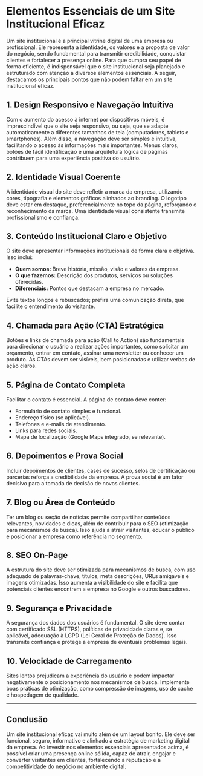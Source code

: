 
# Elementos Essenciais de um Site Institucional Eficaz

Um site institucional é a principal vitrine digital de uma empresa ou profissional. Ele representa a identidade, os valores e a proposta de valor do negócio, sendo fundamental para transmitir credibilidade, conquistar clientes e fortalecer a presença online. Para que cumpra seu papel de forma eficiente, é indispensável que o site institucional seja planejado e estruturado com atenção a diversos elementos essenciais. A seguir, destacamos os principais pontos que não podem faltar em um site institucional eficaz.

## 1. **Design Responsivo e Navegação Intuitiva**

Com o aumento do acesso à internet por dispositivos móveis, é imprescindível que o site seja responsivo, ou seja, que se adapte automaticamente a diferentes tamanhos de tela (computadores, tablets e smartphones). Além disso, a navegação deve ser simples e intuitiva, facilitando o acesso às informações mais importantes. Menus claros, botões de fácil identificação e uma arquitetura lógica de páginas contribuem para uma experiência positiva do usuário.

## 2. **Identidade Visual Coerente**

A identidade visual do site deve refletir a marca da empresa, utilizando cores, tipografia e elementos gráficos alinhados ao branding. O logotipo deve estar em destaque, preferencialmente no topo da página, reforçando o reconhecimento da marca. Uma identidade visual consistente transmite profissionalismo e confiança.

## 3. **Conteúdo Institucional Claro e Objetivo**

O site deve apresentar informações institucionais de forma clara e objetiva. Isso inclui:

- **Quem somos:** Breve história, missão, visão e valores da empresa.
- **O que fazemos:** Descrição dos produtos, serviços ou soluções oferecidas.
- **Diferenciais:** Pontos que destacam a empresa no mercado.

Evite textos longos e rebuscados; prefira uma comunicação direta, que facilite o entendimento do visitante.

## 4. **Chamada para Ação (CTA) Estratégica**

Botões e links de chamada para ação (Call to Action) são fundamentais para direcionar o usuário a realizar ações importantes, como solicitar um orçamento, entrar em contato, assinar uma newsletter ou conhecer um produto. As CTAs devem ser visíveis, bem posicionadas e utilizar verbos de ação claros.

## 5. **Página de Contato Completa**

Facilitar o contato é essencial. A página de contato deve conter:

- Formulário de contato simples e funcional.
- Endereço físico (se aplicável).
- Telefones e e-mails de atendimento.
- Links para redes sociais.
- Mapa de localização (Google Maps integrado, se relevante).

## 6. **Depoimentos e Prova Social**

Incluir depoimentos de clientes, cases de sucesso, selos de certificação ou parcerias reforça a credibilidade da empresa. A prova social é um fator decisivo para a tomada de decisão de novos clientes.

## 7. **Blog ou Área de Conteúdo**

Ter um blog ou seção de notícias permite compartilhar conteúdos relevantes, novidades e dicas, além de contribuir para o SEO (otimização para mecanismos de busca). Isso ajuda a atrair visitantes, educar o público e posicionar a empresa como referência no segmento.

## 8. **SEO On-Page**

A estrutura do site deve ser otimizada para mecanismos de busca, com uso adequado de palavras-chave, títulos, meta descrições, URLs amigáveis e imagens otimizadas. Isso aumenta a visibilidade do site e facilita que potenciais clientes encontrem a empresa no Google e outros buscadores.

## 9. **Segurança e Privacidade**

A segurança dos dados dos usuários é fundamental. O site deve contar com certificado SSL (HTTPS), políticas de privacidade claras e, se aplicável, adequação à LGPD (Lei Geral de Proteção de Dados). Isso transmite confiança e protege a empresa de eventuais problemas legais.

## 10. **Velocidade de Carregamento**

Sites lentos prejudicam a experiência do usuário e podem impactar negativamente o posicionamento nos mecanismos de busca. Implemente boas práticas de otimização, como compressão de imagens, uso de cache e hospedagem de qualidade.

---

## **Conclusão**

Um site institucional eficaz vai muito além de um layout bonito. Ele deve ser funcional, seguro, informativo e alinhado à estratégia de marketing digital da empresa. Ao investir nos elementos essenciais apresentados acima, é possível criar uma presença online sólida, capaz de atrair, engajar e converter visitantes em clientes, fortalecendo a reputação e a competitividade do negócio no ambiente digital.
```
